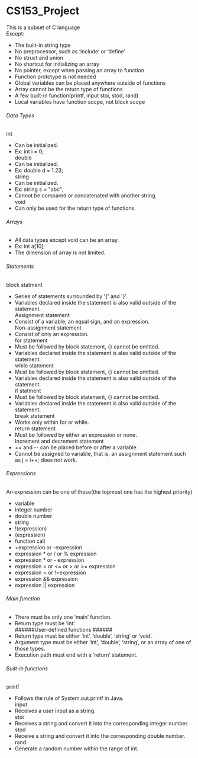 # CS153_Project

This is a subset of C language  
Except:  
- The built-in string type  
- No preprocessor, such as ‘include’ or ‘define’  
- No struct and union  
- No shortcut for initializing an array  
- No pointer, except when passing an array to function  
- Function prototype is not needed  
- Global variables can be placed anywhere outside of functions  
- Array cannot be the return type of functions  
- A few built-in function(printf, input stoi, stod, rand)  
- Local variables have function scope, not block scope  
###### Data Types ######
int  
- Can be initialized.  
- Ex: int i = 0;  
double  
- Can be initialized.  
- Ex: double d = 1.23;  
string  
- Can be initialized.  
- Ex: string s = "abc";  
- Cannot be compared or concatenated with another string.  
void  
- Can only be used for the return type of functions.  
###### Arrays ######
- All data types except void can be an array.  
- Ex: int a[10];  
- The dimension of array is not limited.  
###### Statements ######
block statment  
- Series of statements surrounded by '{' and '}'.  
- Variables declared inside the statement is also valid outside of the statement.  
Assignment statement  
- Consist of a variable, an equal sign, and an expression.  
Non-assignment statement  
- Consist of only an expression.  
for statement  
- Must be followed by block statement, {} cannot be omitted.  
- Variables declared inside the statement is also valid outside of the statement.  
while statement  
- Must be followed by block statement, {} cannot be omitted.  
- Variables declared inside the statement is also valid outside of the statement.  
if statment  
- Must be followed by block statement, {} cannot be omitted.  
- Variables declared inside the statement is also valid outside of the statement.  
break statement  
- Works only within for or while.  
return statement  
- Must be followed by either an expression or none.  
Increment and decrement statement  
- ++ and -- can be placed before or after a variable.  
- Cannot be assigned to variable, that is, an assignment statement such as j = i++; does not work.  
###### Expressions ######
An expression can be one of these(the topmost one has the highest priority)  
- variable  
- integer number  
- double number  
- string  
- !(expression)  
- (expression)  
- function call  
- +expression or -expression  
- expression * or / or % expression  
- expression * or - expression  
- expression < or <= or > or >= expression  
- expression = or !=expression  
- expression && expression  
- expression || expression  
###### Main function ######
- There must be only one ‘main’ function.  
- Return type must be ‘int’.  
######User-defined functions ######
- Return type must be either ‘int’, ‘double’, ‘string’ or ‘void’.  
- Argument type must be either ‘int’, ‘double’, ‘string’, or an array of one of those types.  
- Execution path must end with a ‘return’ statement.  
###### Built-in functions ######
printf  
- Follows the rule of System.out.printf in Java.  
input  
- Receives a user input as a string.  
stoi  
- Receives a string and convert it into the corresponding integer number.  
stod  
- Receive a string and convert it into the corresponding double number.  
rand  
- Generate a random number within the range of int.  
